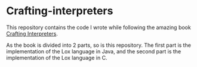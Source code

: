 # Crafting-interpreters

This repository contains the code I wrote while following the amazing book [Crafting Interpreters](https://timothya.com/pdfs/crafting-interpreters.pdf).

As the book is divided into 2 parts, so is this repository. The first part is the implementation of the Lox language in Java, and the second part is the implementation of the Lox language in C.
